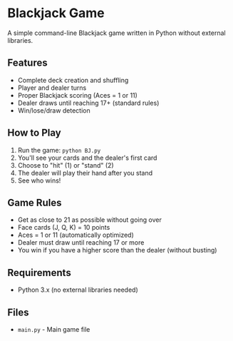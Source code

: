 # Blackjack Game

A simple command-line Blackjack game written in Python without external libraries.

## Features

- Complete deck creation and shuffling
- Player and dealer turns
- Proper Blackjack scoring (Aces = 1 or 11)
- Dealer draws until reaching 17+ (standard rules)
- Win/lose/draw detection

## How to Play

1. Run the game: `python BJ.py`
2. You'll see your cards and the dealer's first card
3. Choose to "hit" (1) or "stand" (2)
4. The dealer will play their hand after you stand
5. See who wins!

## Game Rules

- Get as close to 21 as possible without going over
- Face cards (J, Q, K) = 10 points
- Aces = 1 or 11 (automatically optimized)
- Dealer must draw until reaching 17 or more
- You win if you have a higher score than the dealer (without busting)

## Requirements

- Python 3.x (no external libraries needed)

## Files

- `main.py` - Main game file 
